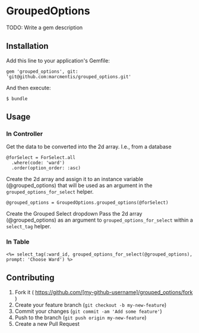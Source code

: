 # GroupedOptions

TODO: Write a gem description

## Installation

Add this line to your application's Gemfile:

    gem 'grouped_options', git: 'git@github.com:marcmentis/grouped_options.git'


And then execute:

    $ bundle


## Usage

### In Controller   
Get the data to be converted into the 2d array. I.e., from a database      
```
@forSelect = ForSelect.all
  .where(code: 'ward')
  .order(option_order: :asc)
```

Create the 2d array and assign it to an instance variable (@grouped_options) that will be used as an argument in the `grouped_options_for_select` helper.    
```
@grouped_options = GroupedOptions.grouped_options(@forSelect)
```    

Create the Grouped Select dropdown
Pass the 2d array (@grouped_options) as an argument to `grouped_options_for_select` within a `select_tag` helper.
### In Table    
```
<%= select_tag(:ward_id, grouped_options_for_select(@grouped_options), prompt: 'Choose Ward') %>
```

## Contributing

1. Fork it ( https://github.com/[my-github-username]/grouped_options/fork )
2. Create your feature branch (`git checkout -b my-new-feature`)
3. Commit your changes (`git commit -am 'Add some feature'`)
4. Push to the branch (`git push origin my-new-feature`)
5. Create a new Pull Request
